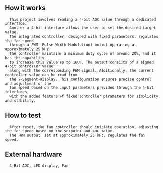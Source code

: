 <!---

This file is used to generate your project datasheet. Please fill in the information below and delete any unused
sections.

You can also include images in this folder and reference them in the markdown. Each image must be less than
512 kb in size, and the combined size of all images must be less than 1 MB.
-->

## How it works

      This project involves reading a 4-bit ADC value through a dedicated interface. 
      Another a 4-bit interface allows the user to set the desired target value. 
      The integrated controller, designed with fixed parameters, regulates the fan speed 
      through a PWM (Pulse Width Modulation) output operating at approximately 25 kHz. 
      The controller maintains a minimum duty cycle of around 20%, and it has the capability 
      to increase this value up to 100%. The output consists of a signed 4-bit controller value 
      along with the corresponding PWM signal. Additionally, the current controller value can be read from 
      the 7-Segment-Display. This configuration ensures precise control and adjustment of the 
      fan speed based on the input parameters provided through the 4-bit interfaces, 
      with the added feature of fixed controller parameters for simplicity and stability.

## How to test

      After reset, the fan controller should initiate operation, adjusting the fan speed based on the setpoint and ADC value. 
      The PWM output, set at approximately 25 kHz, regulates the fan speed.

## External hardware

      4-Bit ADC, LED display, Fan
